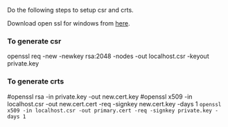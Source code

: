 Do the following steps to setup csr and crts.

Download open ssl for windows from [here](http://gnuwin32.sourceforge.net/packages/openssl.htm).

### To generate csr
openssl req -new -newkey rsa:2048 -nodes -out localhost.csr -keyout private.key

### To generate crts
#openssl rsa -in private.key -out new.cert.key
#openssl x509 -in localhost.csr -out new.cert.cert -req -signkey new.cert.key -days 1
`openssl x509 -in localhost.csr -out primary.cert -req -signkey private.key -days 1`
